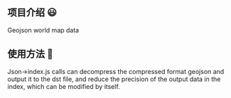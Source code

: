 ## 项目介绍 😃

Geojson world map data

## 使用方法 👷

Json->index.js calls can decompress the compressed format geojson and output it to the dst file, and reduce the precision of the output data in the index, which can be modified by itself.